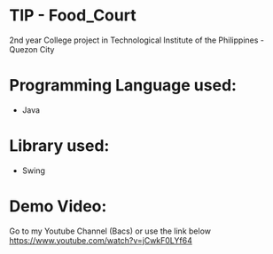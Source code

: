 # TIP - Food_Court
2nd year College project in Technological Institute of the Philippines - Quezon City 

# Programming Language used:
- Java

# Library used:
- Swing 

# Demo Video: 
Go to my Youtube Channel (Bacs) or use the link below
https://www.youtube.com/watch?v=jCwkF0LYf64
